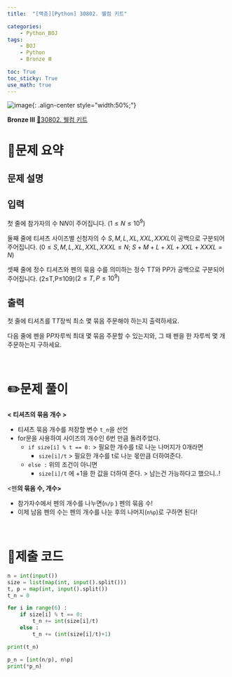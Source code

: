 ```yaml
---
title:  "[백준][Python] 30802. 웰컴 키트" 

categories: 
    - Python_BOJ
tags: 
    - BOJ
    - Python
    - Bronze Ⅲ

toc: True
toc_sticky: True
use_math: true
---
```

![image](https://github.com/user-attachments/assets/32319fe8-99e9-4031-b5d1-9f1909b510dc){: .align-center style="width:50%;"}

**Bronze Ⅲ** 
[🔗30802. 웰컴 키트](https://www.acmicpc.net/problem/30802)

# 📝문제 요약

## 문제 설명 


## 입력

첫 줄에 참가자의 수 N$N$이 주어집니다. $(1 \le N \le 10^9)$

둘째 줄에 티셔츠 사이즈별 신청자의 수 $S, M, L, XL, XXL, XXXL$이 공백으로 구분되어 주어집니다. $(0 \le S, M, L, XL, XXL, XXXL \le N;$ $S + M + L + XL + XXL + XXXL = N)$

셋째 줄에 정수 티셔츠와 펜의 묶음 수를 의미하는 정수 T$T$와 P$P$가 공백으로 구분되어 주어집니다. (2≤T,P≤109)$(2 \le T, P \le 10^9)$

## 출력

첫 줄에 티셔츠를 T$T$장씩 최소 몇 묶음 주문해야 하는지 출력하세요.

다음 줄에 펜을 P$P$자루씩 최대 몇 묶음 주문할 수 있는지와, 그 때 펜을 한 자루씩 몇 개 주문하는지 구하세요.


<br>

# ✏️문제 풀이

**< 티셔츠의 묶음 개수 >**

- 티셔츠 묶음 개수를 저장할 변수 `t_n`을 선언
- for문을 사용하여 사이즈의 개수인 6번 만큼 돌려주었다.
    - `if size[i] % t == 0:`  > 필요한 개수를 t로 나눈 나머지가 0개라면
        - `size[i]/t` > 필요한 개수를 t로 나눈 몫만큼 더하여준다.
    - `else :` 위의 조건이 아니면
        - `size[i]/t` 에 +1을 한 값을 더하여 준다. > 남는건 가능하다고 했으니..!

<펜**의 묶음 수, 개수>**

- 참가자수에서 펜의 개수를 나누면(`n/p` ) 펜의 묶음 수!
- 이제 남음 펜의 수는 펜의 개수를 나눈 후의 나머지(`n%p`)로 구하면 된다!


<br>

# 💯제출 코드

```python
n = int(input())
size = list(map(int, input().split()))
t, p = map(int, input().split())
t_n = 0

for i in range(6) :
    if size[i] % t == 0:
        t_n += int(size[i]/t)
    else :
        t_n += (int(size[i]/t)+1)

print(t_n)

p_n = [int(n/p), n%p]
print(*p_n)
```